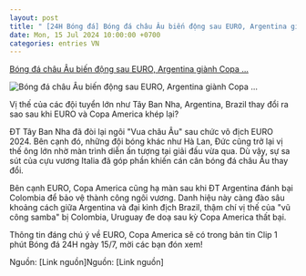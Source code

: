```yaml
---
layout: post
title: " [24H Bóng đá] Bóng đá châu Âu biến động sau EURO, Argentina giành Copa ..."
date: Mon, 15 Jul 2024 10:00:00 +0700
categories: entries VN
---
```

[Bóng đá châu Âu biến động sau EURO, Argentina giành Copa ...](https://www.24h.com.vn/euro-2024/bong-da-chau-au-bien-dong-sau-euro-argentina-gianh-copa-america-bo-xa-brazil-clip-1-phut-bong-da-24h-c955a1585992.html)

![Bóng đá châu Âu biến động sau EURO, Argentina giành Copa ...](https://cdn.24h.com.vn/upload/3-2024/images/2024-07-15/lamine-yamal-vo-dich-450-6215-1721042700-612-width740height495-auto-crop-watermark.jpg)

Vị thế của các đội tuyển lớn như Tây Ban Nha, Argentina, Brazil thay đổi ra sao sau khi EURO và Copa America khép lại?

ĐT Tây Ban Nha đã đòi lại ngôi "Vua châu Âu" sau chức vô địch EURO 2024. Bên cạnh đó, những đội bóng khác như Hà Lan, Đức cũng trở lại vị thế ông lớn nhờ màn trình diễn ấn tượng tại giải đấu vừa qua. Dù vậy, sự sa sút của cựu vương Italia đã góp phần khiến cán cân bóng đá châu Âu thay đổi.

Bên cạnh EURO, Copa America cũng hạ màn sau khi ĐT Argentina đánh bại Colombia để bảo vệ thành công ngôi vương. Danh hiệu này càng đào sâu khoảng cách giữa Argentina và đại kình địch Brazil, thậm chí vị thế của "vũ công samba" bị Colombia, Uruguay đe doạ sau kỳ Copa America thất bại.

Thông tin đáng chú ý về EURO, Copa America sẽ có trong bản tin Clip 1 phút Bóng đá 24H ngày 15/7, mời các bạn đón xem!

Nguồn: [Link nguồn]Nguồn: [Link nguồn]

